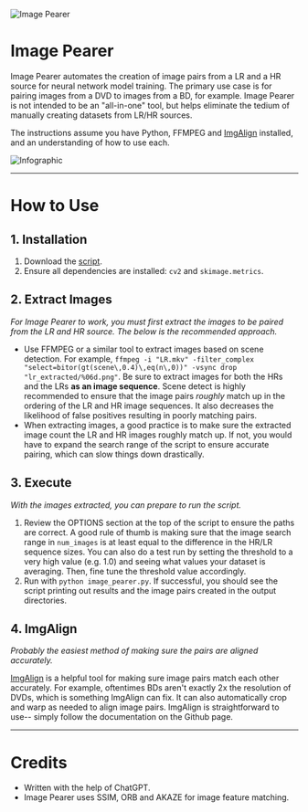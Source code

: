 ![Image Pearer](https://github.com/Sirosky/Image-Pearer/assets/2752448/960a807d-15d7-4f0d-9943-e82abc204986) 
# Image Pearer

Image Pearer automates the creation of image pairs from a LR and a HR source for neural network model training. The primary use case is for pairing images from a DVD to images from a BD, for example. Image Pearer is not intended to be an "all-in-one" tool, but helps eliminate the tedium of manually creating datasets from LR/HR sources.

The instructions assume you have Python, FFMPEG and [ImgAlign](https://github.com/sonic41592/ImgAlign) installed, and an understanding of how to use each.

![Infographic](https://github.com/Sirosky/Image-Pearer/assets/2752448/496c930e-fb99-4bf4-8dd3-efbac47f8955)

***
# How to Use

## 1. Installation
1. Download the [script](https://github.com/Sirosky/Image-Pearer/blob/main/image_pearer.py).
2. Ensure all dependencies are installed: `cv2` and `skimage.metrics`.

## 2. Extract Images
*For Image Pearer to work, you must first extract the images to be paired from the LR and HR source. The below is the recommended approach.*

- Use FFMPEG or a similar tool to extract images based on scene detection. For example, `ffmpeg -i "LR.mkv" -filter_complex "select=bitor(gt(scene\,0.4)\,eq(n\,0))" -vsync drop "lr_extracted/%06d.png"`. Be sure to extract images for both the HRs and the LRs **as an image sequence**. Scene detect is highly recommended to ensure that the image pairs *roughly* match up in the ordering of the LR and HR image sequences. It also decreases the likelihood of false positives resulting in poorly matching pairs.
- When extracting images, a good practice is to make sure the extracted image count the LR and HR images roughly match up. If not, you would have to expand the search range of the script to ensure accurate pairing, which can slow things down drastically.

## 3. Execute
*With the images extracted, you can prepare to run the script.*

1. Review the OPTIONS section at the top of the script to ensure the paths are correct. A good rule of thumb is making sure that the image search range in `num_images` is at least equal to the difference in the HR/LR sequence sizes. You can also do a test run by setting the threshold to a very high value (e.g. 1.0) and seeing what values your dataset is averaging. Then, fine tune the threshold value accordingly.
2. Run with `python image_pearer.py`. If successful, you should see the script printing out results and the image pairs created in the output directories.

## 4. ImgAlign
*Probably the easiest method of making sure the pairs are aligned accurately.*

[ImgAlign](https://github.com/sonic41592/ImgAlign) is a helpful tool for making sure image pairs match each other accurately. For example, oftentimes BDs aren't exactly 2x the resolution of DVDs, which is something ImgAlign can fix. It can also automatically crop and warp as needed to align image pairs. ImgAlign is straightforward to use-- simply follow the documentation on the Github page.

***
# Credits

- Written with the help of ChatGPT.
- Image Pearer uses SSIM, ORB and AKAZE for image feature matching.

